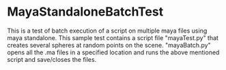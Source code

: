 # MayaStandaloneBatchTest

This is a test of batch execution of a script on multiple maya files using maya standalone.
This sample test contains a script file "mayaTest.py" that creates several spheres at random points on the scene.
"mayaBatch.py" opens all the .ma files in a specified location and runs the above mentioned script and save/closes the files.


